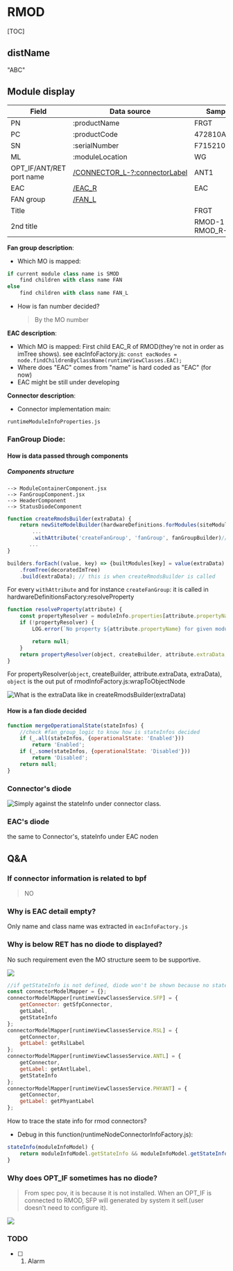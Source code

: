 # RMOD

[TOC]


## distName

"ABC"

## Module display

| Field                    | Data  source                                     | Sample            |
|--------------------------|--------------------------------------------------|-------------------|
| PN                       | :productName                                     | FRGT              |
| PC                       | :productCode                                     | 472810A.102       |
| SN                       | :serialNumber                                    | F7152108548       |
| ML                       | :moduleLocation                                  | WG                |
| OPT_IF/ANT/RET port name | [/CONNECTOR_L-?:connectorLabel](#connector_desc) | ANT1              |
| EAC                      | [/EAC_R](#eac_desc)                              | EAC               |
| FAN group                | [/FAN_L](#fan_group_logic)                       |                   |
| Title                    |                                                  | FRGT              |
| 2nd title                |                                                  | RMOD-1 / RMOD_R-1 |

**<a name='fan_group_logic'>Fan group description</a>**:

- Which MO is mapped:

```javascript
if current module class name is SMOD
    find children with class name FAN
else
    find children with class name FAN_L
```

- How is fan number decided?

    >By the MO number

**<a name='eac_desc'>EAC description</a>**:

- Which MO is mapped:
 First child EAC_R of RMOD(they're not in order as imTree shows).
 see eacInfoFactory.js: `const eacNodes = node.findChildrenByClassName(runtimeViewClasses.EAC);`
- Where does "EAC" comes from
 "name" is hard coded as "EAC" (for now)
- EAC might be still under developing

**<a name='connector_desc'>Connector description</a>**:

- Connector implementation main:

`runtimeModuleInfoProperties.js`

### FanGroup Diode:

#### How is data passed through components

##### Components structure

```text
--> ModuleContainerComponent.jsx
--> FanGroupComponent.jsx
--> HeaderComponent
--> StatusDiodeComponent
```

```javascript
function createRmodsBuilder(extraData) {
    return newSiteModelBuilder(hardwareDefinitions.forModules(siteModulesInfo.rmod()), extraData)
        ...
        .withAttribute('createFanGroup', 'fanGroup', fanGroupBuilder)// create property fanGroup by calling 'createFanGroup' in rmodInfoFactory
       ...
}
```

```javascript
builders.forEach((value, key) => {builtModules[key] = value(extraData)
    .fromTree(decoratedImTree)
    .build(extraData); // this is when createRmodsBuilder is called
```

For every `withAttribute` and for instance `createFanGroup`:
it is called in hardwareDefinitionsFactory:resolveProperty

```javascript
function resolveProperty(attribute) {
    const propertyResolver = moduleInfo.properties[attribute.propertyName];
    if (!propertyResolver) {
        LOG.error(`No property ${attribute.propertyName} for given module info`);

        return null;
    }
    return propertyResolver(object, createBuilder, attribute.extraData, extraData);
}
```

For propertyResolver(`object`, createBuilder, attribute.extraData, extraData),
`object` is the out put of rmodInfoFactory.js:wrapToObjectNode

![What is the extraData like in createRmodsBuilder(extraData)](2018-03-27-18-06-19.png)

#### How is a fan diode decided

```javascript
function mergeOperationalState(stateInfos) {
    //check #fan_group_logic to know how is stateInfos decided
    if (_.all(stateInfos, {operationalState: 'Enabled'}))
        return 'Enabled';
    if (_.some(stateInfos, {operationalState: 'Disabled'}))
        return 'Disabled';
    return null;
}
```

### Connector's diode

![Simply against the `stateInfo` under connector class.](2018-03-28-10-43-51.png)

### EAC's diode

the same to Connector's, stateInfo under EAC noden

## Q&A

### If connector information is related to bpf

>NO

### Why is EAC detail empty?

Only name and class name was extracted in `eacInfoFactory.js`


### Why is below RET has no diode to displayed?

No such requirement even the MO structure seem to be supportive.

![](2018-03-28-14-59-33.png)

```javascript
//if getStateInfo is not defined, diode won't be shown because no stateInfo will be generated, as you can see RSL has no getStateInfo defined, so RET connector will not have a diode to display
const connectorModelMapper = {};
connectorModelMapper[runtimeViewClassesService.SFP] = {
    getConnector: getSfpConnector,
    getLabel,
    getStateInfo
};
connectorModelMapper[runtimeViewClassesService.RSL] = {
    getConnector,
    getLabel: getRslLabel
};
connectorModelMapper[runtimeViewClassesService.ANTL] = {
    getConnector,
    getLabel: getAntlLabel,
    getStateInfo
};
connectorModelMapper[runtimeViewClassesService.PHYANT] = {
    getConnector,
    getLabel: getPhyantLabel
};
```

How to trace the state info for rmod connectors?

- Debug in this function(runtimeNodeConnectorInfoFactory.js):

```javascript
stateInfo(moduleInfoModel) {
    return moduleInfoModel.getStateInfo && moduleInfoModel.getStateInfo();
}
```

### Why does OPT_IF sometimes has no diode?

>From spec pov, it is because it is not installed.
When an OPT_IF is connected to RMOD, SFP will generated by system it self.(user doesn't need to configure it).

![](2018-03-29-17-19-55.png)

### TODO

- [ ] 1. Alarm
